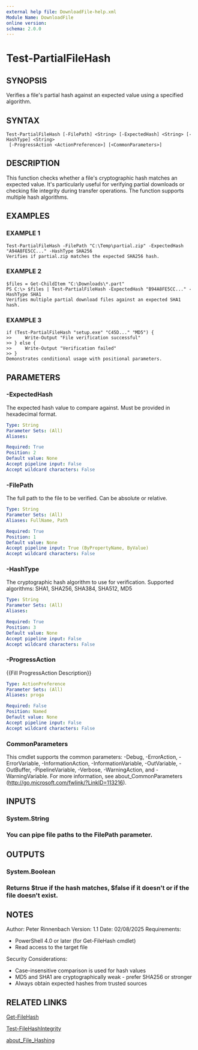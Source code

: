 ```yaml
---
external help file: DownloadFile-help.xml
Module Name: DownloadFile
online version:
schema: 2.0.0
--- 
```


# Test-PartialFileHash

## SYNOPSIS
Verifies a file's partial hash against an expected value using a specified algorithm.

## SYNTAX

```
Test-PartialFileHash [-FilePath] <String> [-ExpectedHash] <String> [-HashType] <String>
 [-ProgressAction <ActionPreference>] [<CommonParameters>]
```

## DESCRIPTION
This function checks whether a file's cryptographic hash matches an expected value.
It's particularly useful for verifying partial downloads or checking file integrity
during transfer operations.
The function supports multiple hash algorithms.

## EXAMPLES

### EXAMPLE 1
```
Test-PartialFileHash -FilePath "C:\Temp\partial.zip" -ExpectedHash "A94A8FE5CC..." -HashType SHA256
Verifies if partial.zip matches the expected SHA256 hash.
```

### EXAMPLE 2
```
$files = Get-ChildItem "C:\Downloads\*.part"
PS C:\> $files | Test-PartialFileHash -ExpectedHash "B94A8FE5CC..." -HashType SHA1
Verifies multiple partial download files against an expected SHA1 hash.
```

### EXAMPLE 3
```
if (Test-PartialFileHash "setup.exe" "C45D..." "MD5") {
>>     Write-Output "File verification successful"
>> } else {
>>     Write-Output "Verification failed"
>> }
Demonstrates conditional usage with positional parameters.
```

## PARAMETERS

### -ExpectedHash
The expected hash value to compare against.
Must be provided in hexadecimal format.

```yaml
Type: String
Parameter Sets: (All)
Aliases:

Required: True
Position: 2
Default value: None
Accept pipeline input: False
Accept wildcard characters: False
```

### -FilePath
The full path to the file to be verified.
Can be absolute or relative.

```yaml
Type: String
Parameter Sets: (All)
Aliases: FullName, Path

Required: True
Position: 1
Default value: None
Accept pipeline input: True (ByPropertyName, ByValue)
Accept wildcard characters: False
```

### -HashType
The cryptographic hash algorithm to use for verification.
Supported algorithms: SHA1, SHA256, SHA384, SHA512, MD5

```yaml
Type: String
Parameter Sets: (All)
Aliases:

Required: True
Position: 3
Default value: None
Accept pipeline input: False
Accept wildcard characters: False
```

### -ProgressAction
{{Fill ProgressAction Description}}

```yaml
Type: ActionPreference
Parameter Sets: (All)
Aliases: proga

Required: False
Position: Named
Default value: None
Accept pipeline input: False
Accept wildcard characters: False
```

### CommonParameters
This cmdlet supports the common parameters: -Debug, -ErrorAction, -ErrorVariable, -InformationAction, -InformationVariable, -OutVariable, -OutBuffer, -PipelineVariable, -Verbose, -WarningAction, and -WarningVariable.
For more information, see about_CommonParameters (http://go.microsoft.com/fwlink/?LinkID=113216).

## INPUTS

### System.String
### You can pipe file paths to the FilePath parameter.
## OUTPUTS

### System.Boolean
### Returns $true if the hash matches, $false if it doesn't or if the file doesn't exist.
## NOTES
Author: Peter Rinnenbach
Version: 1.1
Date: 02/08/2025
Requirements:
- PowerShell 4.0 or later (for Get-FileHash cmdlet)
- Read access to the target file

Security Considerations:
- Case-insensitive comparison is used for hash values
- MD5 and SHA1 are cryptographically weak - prefer SHA256 or stronger
- Always obtain expected hashes from trusted sources

## RELATED LINKS

[Get-FileHash]()

[Test-FileHashIntegrity]()

[about_File_Hashing]()


